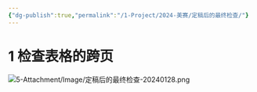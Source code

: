 ```yaml
---
{"dg-publish":true,"permalink":"/1-Project/2024-美赛/定稿后的最终检查/"}
---
```


# 1 检查表格的跨页
![5-Attachment/Image/定稿后的最终检查-20240128.png](/img/user/5-Attachment/Image/%E5%AE%9A%E7%A8%BF%E5%90%8E%E7%9A%84%E6%9C%80%E7%BB%88%E6%A3%80%E6%9F%A5-20240128.png)
